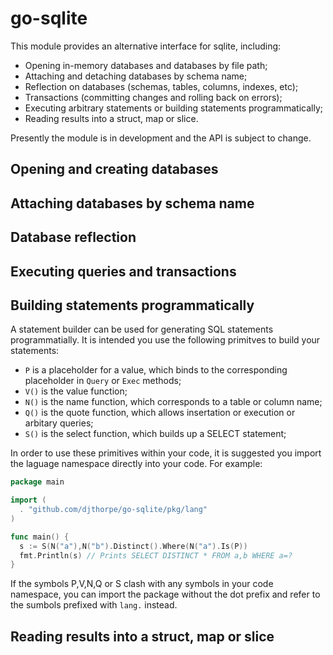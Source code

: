 # go-sqlite

This module provides an alternative interface for sqlite, including:

  * Opening in-memory databases and databases by file path;
  * Attaching and detaching databases by schema name;
  * Reflection on databases (schemas, tables, columns, indexes, etc);
  * Transactions (committing changes and rolling back on errors);
  * Executing arbitrary statements or building statements programmatically;
  * Reading results into a struct, map or slice.

Presently the module is in development and the API is subject to change.

## Opening and creating databases

## Attaching databases by schema name

## Database reflection

## Executing queries and transactions

## Building statements programmatically

A statement builder can be used for generating SQL statements programmatially. It is intended you use
the following primitves to build your statements:

  * `P` is a placeholder for a value, which binds to the corresponding placeholder in `Query` or `Exec` methods;
  * `V()` is the value function;
  * `N()` is the name function, which corresponds to a table or column name;
  * `Q()` is the quote function, which allows insertation or execution or arbitary queries;
  * `S()` is the select function, which builds up a SELECT statement;

In order to use these primitives within your code, it is suggested you import the laguage namespace directly into
your code. For example:

```go
package main

import (
  . "github.com/djthorpe/go-sqlite/pkg/lang"
)

func main() {
  s := S(N("a"),N("b").Distinct().Where(N("a").Is(P))
  fmt.Println(s) // Prints SELECT DISTINCT * FROM a,b WHERE a=?
}
```

If the symbols P,V,N,Q or S clash with any symbols in your code namespace, you can import the package
without the dot prefix and refer to the sumbols prefixed with `lang.` instead.

## Reading results into a struct, map or slice
